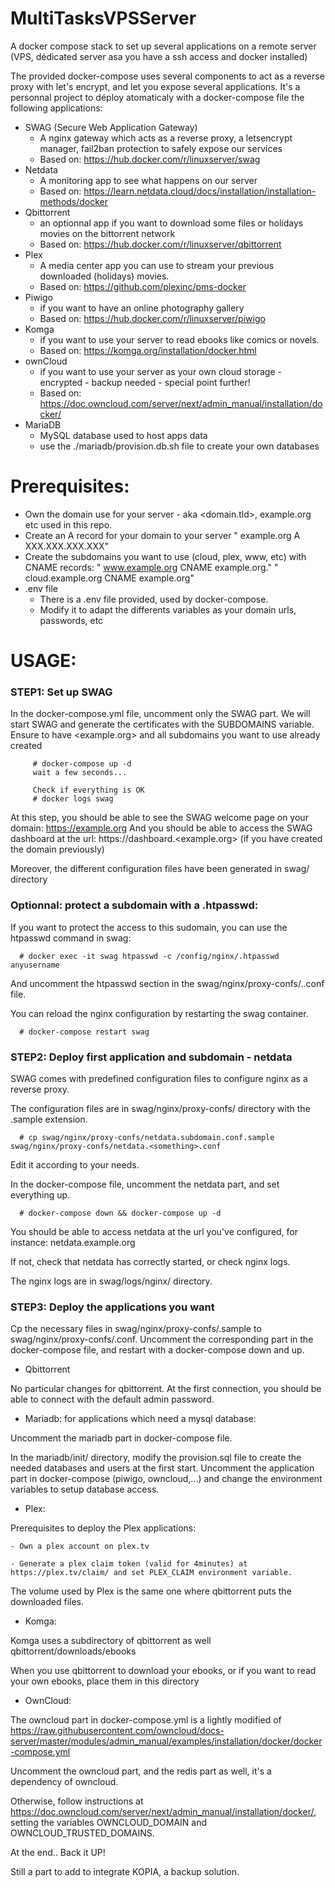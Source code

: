 # MultiTasksVPSServer

A docker compose stack to set up several applications on a remote server (VPS, dédicated server asa you have a ssh access and docker installed)

The provided docker-compose uses several components to act as a reverse proxy with let's encrypt, and let you expose several applications.
It's a personnal project to déploy atomaticaly with a docker-compose file the following applications:
   - SWAG (Secure Web Application Gateway)
      - A nginx gateway which acts as a reverse proxy, a letsencrypt manager, fail2ban protection to safely expose our services
      - Based on: https://hub.docker.com/r/linuxserver/swag
   - Netdata
      - A monitoring app to see what happens on our server
      - Based on: https://learn.netdata.cloud/docs/installation/installation-methods/docker
   - Qbittorrent
      - an optionnal app if you want to download some files or holidays movies on the bittorrent network
      - Based on: https://hub.docker.com/r/linuxserver/qbittorrent
   - Plex
      - A media center app you can use to stream your previous downloaded (holidays) movies.
      - Based on: https://github.com/plexinc/pms-docker
   - Piwigo
      - if you want to have an online photography gallery
      - Based on: https://hub.docker.com/r/linuxserver/piwigo
   - Komga
      - if you want to use your server to read ebooks like comics or novels.
      - Based on: https://komga.org/installation/docker.html
   - ownCloud
      - if you want to use your server as your own cloud storage - encrypted - backup needed - special point further!
      - Based on: https://doc.owncloud.com/server/next/admin_manual/installation/docker/
   - MariaDB
      - MySQL database used to host apps data
      - use the ./mariadb/provision.db.sh file to create your own databases

# Prerequisites:

- Own the domain use for your server - aka <domain.tld>, example.org etc used in this repo. 
- Create an A record for your domain to your server
   " example.org A XXX.XXX.XXX.XXX"
- Create the subdomains you want to use (cloud, plex, www, etc) with CNAME records:
   " www.example.org CNAME example.org."
   " cloud.example.org CNAME example.org"
- .env file
  - There is a .env file provided, used by docker-compose.
  - Modify it to adapt the differents variables as your domain urls, passwords, etc

# USAGE:
   ### STEP1: Set up SWAG
   
   In the docker-compose.yml file, uncomment only the SWAG part.
   We will start SWAG and generate the certificates with the SUBDOMAINS variable.
   Ensure to have <example.org> and all subdomains you want to use already created
      
         # docker-compose up -d
         wait a few seconds...
   
         Check if everything is OK
         # docker logs swag

   At this step, you should be able to see the SWAG welcome page on your domain: https://example.org
   And you should be able to access the SWAG dashboard at the url: https://dashboard.<example.org> (if you have created the domain previously)

   Moreover, the different configuration files have been generated in swag/ directory

   ### Optionnal: protect a subdomain with a .htpasswd:

   If you want to protect the access to this sudomain, you can use the htpasswd command in swag:

      # docker exec -it swag htpasswd -c /config/nginx/.htpasswd anyusername

   And uncomment the htpasswd section in the swag/nginx/proxy-confs/<apps>.<something>.conf file.

   You can reload the nginx configuration by restarting the swag container.

      # docker-compose restart swag


   ### STEP2: Deploy first application and subdomain - netdata
   
   SWAG comes with predefined configuration files to configure nginx as a reverse proxy.

   The configuration files are in swag/nginx/proxy-confs/ directory with the .sample extension.

      # cp swag/nginx/proxy-confs/netdata.subdomain.conf.sample swag/nginx/proxy-confs/netdata.<something>.conf

   Edit it according to your needs.

   In the docker-compose file, uncomment the netdata part, and set everything up.

      # docker-compose down && docker-compose up -d

   You should be able to access netdata at the url you've configured, for instance: netdata.example.org

   If not, check that netdata has correctly started, or check nginx logs.

   The nginx logs are in swag/logs/nginx/ directory.


   ### STEP3: Deploy the applications you want
   
   Cp the necessary files in swag/nginx/proxy-confs/<apps>.sample to swag/nginx/proxy-confs/<apps>.conf.
   Uncomment the corresponding part in the docker-compose file, and restart with a docker-compose down and up.
   
   - Qbittorrent
   
   No particular changes for qbittorrent. At the first connection, you should be able to connect with the default admin password.
      
   - Mariadb: for applications which need a mysql database:
   
   Uncomment the mariadb part in docker-compose file.

   In the mariadb/init/ directory, modify the provision.sql file to create the needed databases and users at the first start.
   Uncomment the application part in docker-compose (piwigo, owncloud,...) and change the environment variables to setup database access.

   - Plex:

   Prerequisites to deploy the Plex applications:

    - Own a plex account on plex.tv
   
    - Generate a plex claim token (valid for 4minutes) at https://plex.tv/claim/ and set PLEX_CLAIM environment variable.

   The volume used by Plex is the same one where qbittorrent puts the downloaded files.

   - Komga:

   Komga uses a subdirectory of qbittorrent as well qbittorrent/downloads/ebooks

   When you use qbittorrent to download your ebooks, or if you want to read your own ebooks, place them in this directory

   - OwnCloud:

   The owncloud part in docker-compose.yml is a lightly modified of https://raw.githubusercontent.com/owncloud/docs-server/master/modules/admin_manual/examples/installation/docker/docker-compose.yml

   Uncomment the owncloud part, and the redis part as well, it's a dependency of owncloud.

   Otherwise, follow instructions at https://doc.owncloud.com/server/next/admin_manual/installation/docker/, setting the variables OWNCLOUD_DOMAIN and OWNCLOUD_TRUSTED_DOMAINS.


At the end.. Back it UP!

Still a part to add to integrate KOPIA, a backup solution.
